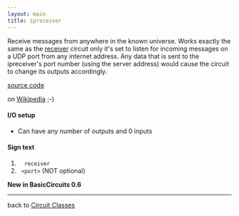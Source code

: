 ```yaml
---
layout: main
title: ipreceiver
---
```


Receive messages from anywhere in the known universe. Works exactly the same as the [receiver](Receiver) circuit only it's set to listen for incoming messages on a UDP port from any internet address.
Any data that is sent to the ipreceiver's port number (using the server address) would cause the circuit to change its outputs accordingly.

[source code](https://github.com/eisental/BasicCircuits/blob/master/src/main/java/org/tal/basiccircuits/ipreceiver.java)

on [Wikipedia](http://en.wikipedia.org/wiki/Interplanetary_Internet) ;-)

#### I/O setup 
* Can have any number of outputs and 0 inputs

#### Sign text
1. `   receiver   `
2. `  <port> ` (NOT optional)

__New in BasicCircuits 0.6__
***
back to [Circuit Classes](Home)
